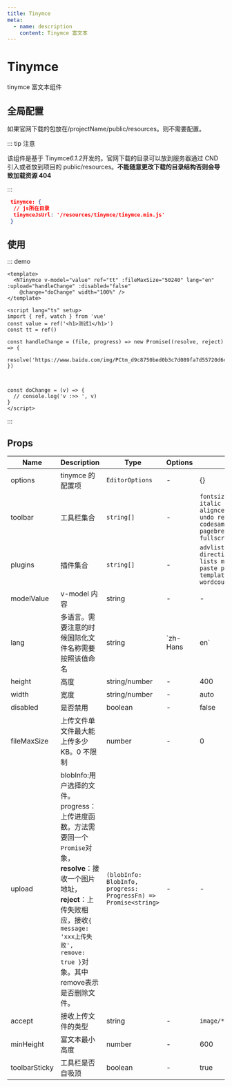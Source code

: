```yaml
---
title: Tinymce
meta:
  - name: description
    content: Tinymce 富文本
---
```


# Tinymce

tinymce 富文本组件

## 全局配置

如果官网下载的包放在/projectName/public/resources。则不需要配置。

::: tip 注意

该组件是基于 Tinymce*6.1.2*开发的。官网下载的目录可以放到服务器通过 CND 引入或者放到项目的 public/resources。**不能随意更改下载的目录结构否则会导致加载资源 404**

:::

```json
 tinymce: {
  // js所在目录
  tinymceJsUrl: '/resources/tinymce/tinymce.min.js'
 }
```

## 使用

::: demo

```vue
<template>
  <NTinymce v-model="value" ref="tt" :fileMaxSize="50240" lang="en" :upload="handleChange" :disabled="false"
    @change="doChange" width="100%" />
</template>

<script lang="ts" setup>
import { ref, watch } from 'vue'
const value = ref('<h1>测试1</h1>')
const tt = ref()

const handleChange = (file, progress) => new Promise((resolve, reject) => {
  resolve('https://www.baidu.com/img/PCtm_d9c8750bed0b3c7d089fa7d55720d6cf.png')
})



const doChange = (v) => {
  // console.log('v :>> ', v)
}
</script>
```

:::

## Props

| Name          | Description                                                  | Type                                                         | Options      | Default                                                      |
| ------------- | ------------------------------------------------------------ | ------------------------------------------------------------ | ------------ | ------------------------------------------------------------ |
| options       | tinymce 的配置项                                             | `EditorOptions`                                              | -            | {}                                                           |
| toolbar       | 工具栏集合                                                   | `string[]`                                                   | -            | `fontsizeselect lineheight searchreplace bold italic underline strikethrough alignleft aligncenter alignright outdent indent blockquote undo redo removeformat subscript superscript code codesample hr bullist numlist link preview anchor pagebreak insertdatetime media forecolor backcolor fullscreen` |
| plugins       | 插件集合                                                     | `string[]`                                                   | -            | `advlist anchor autolink code codesample directionality fullscreen hr insertdatetime link lists media nonbreaking noneditable pagebreak paste preview print save searchreplace tabfocus template textpattern visualblocks visualchars wordcount` |
| modelValue    | v-model 内容                                                 | string                                                       | -            | -                                                            |
| lang          | 多语言。需要注意的时候国际化文件名称需要按照该值命名         | string                                                       | `zh-Hans|en` | `zh-Hans`                                                    |
| height        | 高度                                                         | string/number                                                | -            | 400                                                          |
| width         | 宽度                                                         | string/number                                                | -            | auto                                                         |
| disabled      | 是否禁用                                                     | boolean                                                      | -            | false                                                        |
| fileMaxSize   | 上传文件单文件最大能上传多少 KB。0 不限制                    | number                                                       | -            | 0                                                            |
| upload        | blobInfo:用户选择的文件。progress：上传进度函数。方法需要回一个`Promise`对象，**resolve**：接收一个图片地址，**reject**：上传失败相应，接收`{ message: 'xxx上传失败', remove: true }`对象。其中remove表示是否删除文件。 | `(blobInfo: BlobInfo, progress: ProgressFn) => Promise<string>` | -            | -                                                            |
| accept        | 接收上传文件的类型                                           | string                                                       | -            | `image/*,.pdf,video/*,audio/*,.doc,.docx,.xls,.xlsx`         |
| minHeight     | 富文本最小高度                                               | number                                                       | -            | 600                                                          |
| toolbarSticky | 工具栏是否自吸顶                                             | boolean                                                      | -            | true                                                         |

